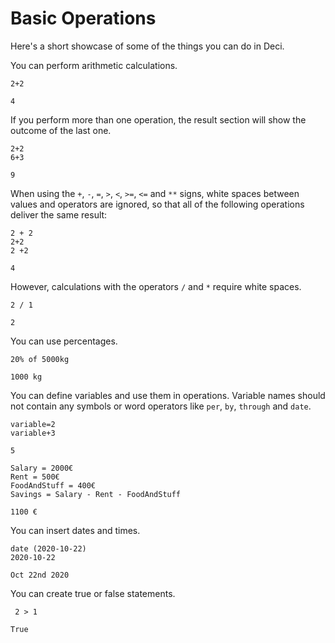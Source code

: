 # Basic Operations

Here's a short showcase of some of the things you can do in Deci.

You can perform arithmetic calculations.

```text
2+2

4
```

If you perform more than one operation, the result section will show the outcome of the last one.

```text
2+2
6+3

9
```

When using the `+`, `-`, `=`, `>`, `<`, `>=`, `<=` and `**` signs, white spaces between values and operators are ignored, so that all of the following operations deliver the same result:

```text
2 + 2
2+2
2 +2

4
```

However, calculations with the operators `/` and `*` require white spaces.

```text
2 / 1

2
```

You can use percentages.

```text
20% of 5000kg

1000 kg
```

You can define variables and use them in operations. Variable names should not contain any symbols or word operators like `per`, `by`, `through` and `date`.

```text
variable=2
variable+3

5
```

```text
Salary = 2000€
Rent = 500€
FoodAndStuff = 400€
Savings = Salary - Rent - FoodAndStuff

1100 €
```

You can insert dates and times.

```text
date (2020-10-22)
2020-10-22

Oct 22nd 2020
```

You can create true or false statements.

```text
 2 > 1

True
```

